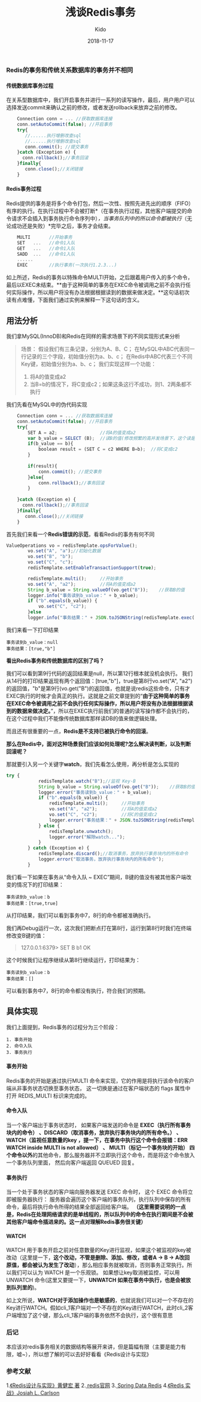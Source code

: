 ﻿---
layout:     post
title:      "浅谈Redis事务"
date:       2018-11-17
author:     "Kido"
header-img: "talking_redis_transaction-bg.png"
tags:
    - Redis
    - 后端
    
---

### Redis的事务和传统关系数据库的事务并不相同

#### 传统数据库事务过程
在关系型数据库中，我们开启事务并进行一系列的读写操作，最后，用户用户可以选择发送commit来确认之前的修改，或者发送rollback来放弃之前的修改。

```javascript
    Connection conn = ... //获取数据库连接
    conn.setAutoCommit(false); //开启事务
    try{
       //......执行增删改查sql
       //......执行增删改查sql
       conn.commit(); //提交事务
    }catch (Exception e) {
      conn.rollback();//事务回滚
    }finally{
       conn.close();//关闭链接
    }
```

#### Redis事务过程
Redis提供的事务是将多个命令打包，然后一次性、按照先进先出的顺序（FIFO）有序的执行。在执行过程中不会被打断*（在事务执行过程，其他客户端提交的命令请求不会插入到事务执行命令序列中）*，当事务队列中的所以命令都被执行*（无论成功还是失败）*完毕之后，事务才会结束。

```javascript
    MULTI       //开始事务
    SET   ...   //命令1入队
    GET   ...   //命令1入队
    SADD  ...   //命令1入队
    ......
    EXEC        //执行事务(一次执行1.2.3...)
```

如上所述，Redis的事务以特殊命令MULTI开始，之后跟着用户传入的多个命令，最后以EXEC未结束。**由于这种简单的事务在EXEC命令被调用之前不会执行任何实际操作，所以用户将没有办法根据根据读到的数据来做决定。**这句话初次读有点难懂，下面我们通过实例来解释一下这句话的含义。


## 用法分析

我们拿MySQL(InnoDB)和Redis在同样的需求场景下的不同实现形式来分析

> 场景： 
>假设我们有三条记录，分别为A、B、C；
>在MySQL中ABC代表同一行记录的三个字段，初始值分别为a、b、c；
> 在Redis中ABC代表三个不同Key键，初始值分别为a、b、c； 我们实现这样一个功能：
>  1. 将A的值变成a2
>  2. 当B=b的情况下，将C变成c2；如果这条这行不成功，则1、2两条都不执行

我们先看在MySQL中的伪代码实现
```javascript
    Connection conn = ... //获取数据库连接
    conn.setAutoCommit(false); //开启事务
    try{
        SET A = a2;                //将A的值变成a2
        var b_value = SELECT (B);  //读B的值(修改频繁的高并发场景下，这个读是很有必要的)
        if(b_value == b){
            boolean result = (SET C = c2 WHERE B=b);  //将C变成c2
        }
        
        if(result){
            conn.commit(); //提交事务
        }else{
            conn.rollback();//事务回滚
        }
        
    }catch (Exception e) {
      conn.rollback();//事务回滚
    }finally{
       conn.close();//关闭链接
    }
```

 
首先我们来看一个**Redis错误的示范**，看看Redis的事务有何不同
```javascript
ValueOperations vo = redisTemplate.opsForValue();
        vo.set("A", "a");//初始化数据
        vo.set("B", "b");
        vo.set("C", "c");
        redisTemplate.setEnableTransactionSupport(true);

        redisTemplate.multi();     //开始事务
        vo.set("A", "a2");         //将A的值变成a2
        String b_value = String.valueOf(vo.get("B"));    //获取B的值
        logger.info("事务读到b_value：" + b_value);
        if ("b".equals(b_value)) {
            vo.set("C", "c2");
        }else
        logger.info("事务结果：" + JSON.toJSONString(redisTemplate.exec()));
```
我们来看一下打印结果

    事务读到b_value：null
    事务结果：[true,"b"]

**看出Redis事务和传统数据库的区别了吗？**

我们可以看到第9行代码的返回结果是null，所以第12行根本就没机会执行。
我们从14行的打印结果返现有两个返回值：[true,"b"]，true是第8行vo.set("A", "a2")的返回值，"b"是第9行(vo.get("B")的返回值，也就是说redis这些命令，只有才EXEC执行的时候才会真正的执行。这就是之前文章提到的“**由于这种简单的事务在EXEC命令被调用之前不会执行任何实际操作，所以用户将没有办法根据根据读到的数据来做决定。**”，所以在EXEC执行前我们的普通的读写操作都不会执行的，在这个过程中我们不能像传统数据库那样读DB的值来做逻辑处理。

而且还有很重要的一点，**Redis是不支持已被执行命令的回滚**。

**那么在Redis中，面对这种场景我们应该如何处理呢?怎么解决读判断，以及判断回滚呢？**

那就要引入另一个关键字**watch**，我们先看怎么使用，再分析是怎么实现的
```javascript
try {
            redisTemplate.watch("B");//监视 Key-B
            String b_value = String.valueOf(vo.get("B"));    //获取B的值
            logger.error("事务读到b_value：" + b_value);
            if ("b".equals(b_value)) {
                redisTemplate.multi();     //开始事务
                vo.set("A", "a2");         //将A的值变成a2
                vo.set("C", "c2");         //将C的值变成c2
                logger.error("事务结果：" + JSON.toJSONString(redisTemplate.exec()));
            } else {
                redisTemplate.unwatch();
                logger.error("解除watch...");
            }
        } catch (Exception e) {
            redisTemplate.discard();//取消事务，放弃执行事务块内的所有命令
            logger.error("取消事务，放弃执行事务块内的所有命令");
        }
```

我们看一下如果在事务从“命令入队 ~ EXEC”期间，B键的值没有被其他客户端改变的情况下的打印结果：

    事务读到b_value：b
    事务结果：[true,true]
    
从打印结果，我们可以看到事务中7，8行的命令都被准确执行。

我们再Debug运行一次，这次我们把断点打在第8行，运行到第8行时我们在终端修改变B键的值：

> 127.0.0.1:6379> SET B b1
OK

这个时候我们让程序继续从第8行继续运行，打印结果为：

    事务读到b_value：b
    事务结果：[]

可以看到事务中7，8行的命令都没有执行，符合我们的预期。

## 具体实现

我们上面提到，Redis事务的过程分为三个阶段：

    1. 事务开始
    2. 命令入队
    3. 事务执行

#### 事务开始
Redis事务的开始是通过执行MULTI 命令来实现，它的作用是将执行该命令的客户端从非事务状态切换至事务状态， 这一切换是通过在客户端状态的 flags 属性中打开 REDIS_MULTI 标识来完成的。

#### 命令入队
当一个客户端出于事务状态时， 如果客户端发送的命令是 **EXEC（执行所有事务块内的命令） 、DISCARD（取消事务，放弃执行事务块内的所有命令。） 、 WATCH（监视任意数量的key ，提一下，在事务中执行这个命令会报错：ERR WATCH inside MULTI is not allowed） 、 MULTI（标记一个事务块的开始） 四个命令以外**的其他命令，那么服务器并不立即执行这个命令，而是将这个命令放入一个事务队列里面， 然后向客户端返回 QUEUED 回复。

#### 事务执行
当一个处于事务状态的客户端向服务器发送 EXEC 命令时， 这个 EXEC 命令将立即被服务器执行： 服务器会遍历这个客户端的事务队列，执行队列中保存的所有命令，最后将执行命令所得的结果全部返回给客户端。
**（这里需要说明的一点是，Redis在处理网络请求的是单线程的，所以队列中的命令在执行期间是不会被其他客户端命令插进来的。这一点对理解Redis事务很关键）**


#### WATCH
WATCH 用于事务开启之前对任意数量的Key进行监视，如果这个被监视的key被改动（这里提一下，**这个改动，不管是删除、添加、修改，或者A -> B -> A改回原值，都会被认为发生了改动**），那么相应事务就被取消，否则事务正常执行。所以我们可以认为 WATCH 是一个乐观锁。
如果想让key取消被监控，可以用 UNWATCH 命令(这里又要提一下，**UNWATCH 如果在事务中执行，也是会被放到队列里的**)。

如上文所说，**WATCH对于添加操作也是敏感的**，也就说我们可以对一个不存在的Key进行WATCH。假如cli_1客户端对一个不存在的Key进行WATCH，此时cli_2客户端增加了这个键，那么cli_1客户端的事务依然不会执行，这个很有意思



### 后记
本应该对redis事务相关的数据结构等展开来讲，但是篇幅有限（主要是能力有限，嘘~），所以想了解的可以去好好看看《Redis设计与实现》

### 参考文献
1.[《Redis设计与实现》黄健宏 著](http://redisbook.com/index.html)
2.[ redis官网](http://www.redis.cn/documentation.html)
3.[ Spring Data Redis](https://spring.io/projects/spring-data-redis#overview)
4.[《Redis 实战》Josiah L. Carlson](https://book.douban.com/subject/26612779/)